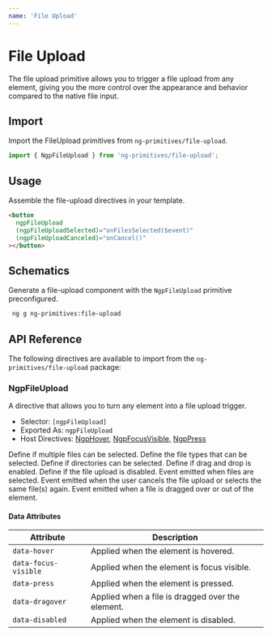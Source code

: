 ```yaml
---
name: 'File Upload'
---
```


# File Upload

The file upload primitive allows you to trigger a file upload from any element, giving you the more control over the appearance and behavior compared to the native file input.

<docs-example name="file-upload"></docs-example>

## Import

Import the FileUpload primitives from `ng-primitives/file-upload`.

```ts
import { NgpFileUpload } from 'ng-primitives/file-upload';
```

## Usage

Assemble the file-upload directives in your template.

```html
<button
  ngpFileUpload
  (ngpFileUploadSelected)="onFilesSelected($event)"
  (ngpFileUploadCanceled)="onCancel()"
></button>
```

## Schematics

Generate a file-upload component with the `NgpFileUpload` primitive preconfigured.

```bash npm
 ng g ng-primitives:file-upload
```

## API Reference

The following directives are available to import from the `ng-primitives/file-upload` package:

### NgpFileUpload

A directive that allows you to turn any element into a file upload trigger.

- Selector: `[ngpFileUpload]`
- Exported As: `ngpFileUpload`
- Host Directives: [NgpHover](/interactions/hover), [NgpFocusVisible](/interactions/focus-visible), [NgpPress](/interactions/press)

<response-field name="ngpFileUploadMultiple" type="boolean" default="false">
  Define if multiple files can be selected.
</response-field>

<response-field name="ngpFileUploadFileTypes" type="string[]">
  Define the file types that can be selected.
</response-field>

<response-field name="ngpFileUploadDirectory" type="boolean" default="false">
  Define if directories can be selected.
</response-field>

<response-field name="ngpFileUploadDragDrop" type="boolean" default="true">
  Define if drag and drop is enabled.
</response-field>

<response-field name="ngpFileUploadDisabled" type="boolean" default="false">
  Define if the file upload is disabled.
</response-field>

<response-field name="ngpFileUploadSelected" type="EventEmitter<FileList | null>">
  Event emitted when files are selected.
</response-field>

<response-field name="ngpFileUploadCanceled" type="EventEmitter<void>">
  Event emitted when the user cancels the file upload or selects the same file(s) again.
</response-field>

<response-field name="ngpFileUploadDragOver" type="EventEmitter<boolean>">
  Event emitted when a file is dragged over or out of the element.
</response-field>

#### Data Attributes

| Attribute            | Description                                      |
| -------------------- | ------------------------------------------------ |
| `data-hover`         | Applied when the element is hovered.             |
| `data-focus-visible` | Applied when the element is focus visible.       |
| `data-press`         | Applied when the element is pressed.             |
| `data-dragover`      | Applied when a file is dragged over the element. |
| `data-disabled`      | Applied when the element is disabled.            |
